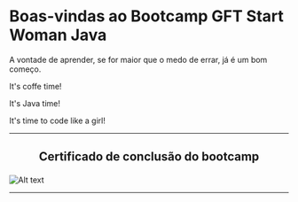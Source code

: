 # Boas-vindas ao Bootcamp GFT Start Woman Java 

A vontade de aprender, se for maior que o medo de errar, já é um bom começo.  

It's coffe time!  

It's Java time!  

It's time to code like a girl!  

---

## <p align="center">Certificado de conclusão do bootcamp</p>

![Alt text]()  

---
